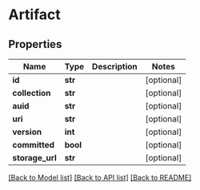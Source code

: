 # Artifact

## Properties
Name | Type | Description | Notes
------------ | ------------- | ------------- | -------------
**id** | **str** |  | [optional] 
**collection** | **str** |  | [optional] 
**auid** | **str** |  | [optional] 
**uri** | **str** |  | [optional] 
**version** | **int** |  | [optional] 
**committed** | **bool** |  | [optional] 
**storage_url** | **str** |  | [optional] 

[[Back to Model list]](../README.md#documentation-for-models) [[Back to API list]](../README.md#documentation-for-api-endpoints) [[Back to README]](../README.md)


